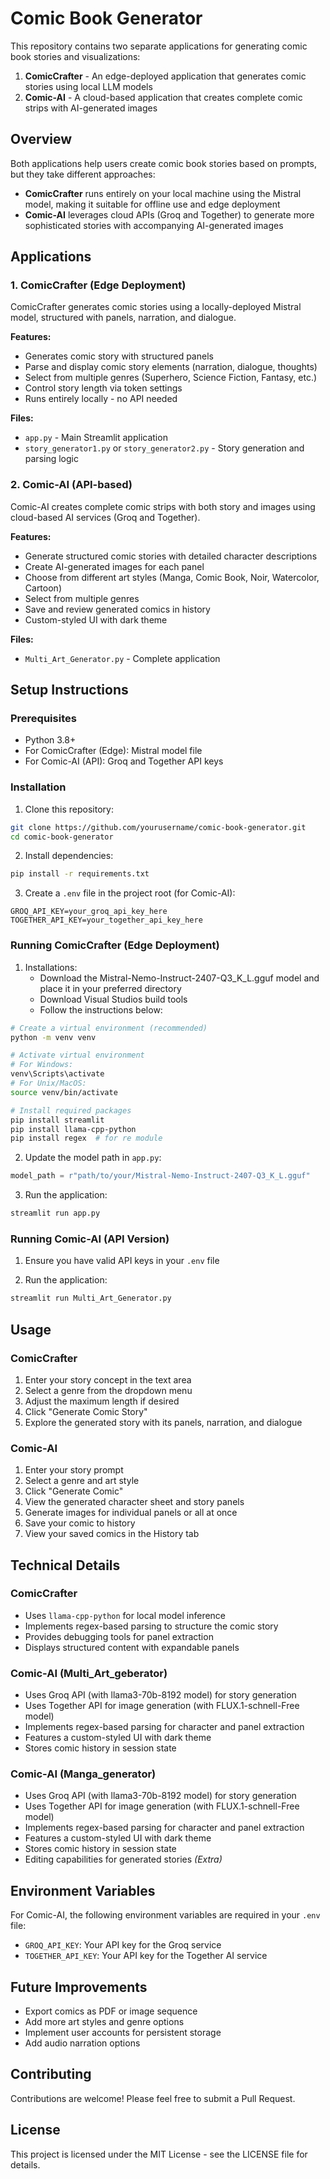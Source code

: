 # Comic Book Generator

This repository contains two separate applications for generating comic book stories and visualizations:

1. **ComicCrafter** - An edge-deployed application that generates comic stories using local LLM models
2. **Comic-AI** - A cloud-based application that creates complete comic strips with AI-generated images

## Overview

Both applications help users create comic book stories based on prompts, but they take different approaches:

- **ComicCrafter** runs entirely on your local machine using the Mistral model, making it suitable for offline use and edge deployment
- **Comic-AI** leverages cloud APIs (Groq and Together) to generate more sophisticated stories with accompanying AI-generated images

## Applications

### 1. ComicCrafter (Edge Deployment)

ComicCrafter generates comic stories using a locally-deployed Mistral model, structured with panels, narration, and dialogue.

**Features:**
- Generates comic story with structured panels
- Parse and display comic story elements (narration, dialogue, thoughts)
- Select from multiple genres (Superhero, Science Fiction, Fantasy, etc.)
- Control story length via token settings
- Runs entirely locally - no API needed

**Files:**
- `app.py` - Main Streamlit application
- `story_generator1.py` or `story_generator2.py` - Story generation and parsing logic

### 2. Comic-AI (API-based)

Comic-AI creates complete comic strips with both story and images using cloud-based AI services (Groq and Together).

**Features:**
- Generate structured comic stories with detailed character descriptions
- Create AI-generated images for each panel
- Choose from different art styles (Manga, Comic Book, Noir, Watercolor, Cartoon)
- Select from multiple genres
- Save and review generated comics in history
- Custom-styled UI with dark theme

**Files:**
- `Multi_Art_Generator.py` - Complete application

## Setup Instructions

### Prerequisites

- Python 3.8+
- For ComicCrafter (Edge): Mistral model file
- For Comic-AI (API): Groq and Together API keys

### Installation

1. Clone this repository:
```bash
git clone https://github.com/yourusername/comic-book-generator.git
cd comic-book-generator
```

2. Install dependencies:
```bash
pip install -r requirements.txt
```

3. Create a `.env` file in the project root (for Comic-AI):
```
GROQ_API_KEY=your_groq_api_key_here
TOGETHER_API_KEY=your_together_api_key_here
```

### Running ComicCrafter (Edge Deployment)

1. Installations:
   - Download the Mistral-Nemo-Instruct-2407-Q3_K_L.gguf model and place it in your preferred directory
   - Download Visual Studios build tools
   - Follow the instructions below:
```bash
# Create a virtual environment (recommended)
python -m venv venv

# Activate virtual environment
# For Windows:
venv\Scripts\activate
# For Unix/MacOS:
source venv/bin/activate

# Install required packages
pip install streamlit
pip install llama-cpp-python
pip install regex  # for re module

```

2. Update the model path in `app.py`:
```python
model_path = r"path/to/your/Mistral-Nemo-Instruct-2407-Q3_K_L.gguf"
```

3. Run the application:
```bash
streamlit run app.py
```

### Running Comic-AI (API Version)

1. Ensure you have valid API keys in your `.env` file

2. Run the application:
```bash
streamlit run Multi_Art_Generator.py
```

## Usage

### ComicCrafter

1. Enter your story concept in the text area
2. Select a genre from the dropdown menu
3. Adjust the maximum length if desired
4. Click "Generate Comic Story"
5. Explore the generated story with its panels, narration, and dialogue

### Comic-AI

1. Enter your story prompt
2. Select a genre and art style
3. Click "Generate Comic"
4. View the generated character sheet and story panels
5. Generate images for individual panels or all at once
6. Save your comic to history
7. View your saved comics in the History tab

## Technical Details

### ComicCrafter

- Uses `llama-cpp-python` for local model inference
- Implements regex-based parsing to structure the comic story
- Provides debugging tools for panel extraction
- Displays structured content with expandable panels

### Comic-AI (Multi_Art_geberator)

- Uses Groq API (with llama3-70b-8192 model) for story generation
- Uses Together API for image generation (with FLUX.1-schnell-Free model)
- Implements regex-based parsing for character and panel extraction
- Features a custom-styled UI with dark theme
- Stores comic history in session state

### Comic-AI (Manga_generator)

- Uses Groq API (with llama3-70b-8192 model) for story generation
- Uses Together API for image generation (with FLUX.1-schnell-Free model)
- Implements regex-based parsing for character and panel extraction
- Features a custom-styled UI with dark theme
- Stores comic history in session state
- Editing capabilities for generated stories *(Extra)*

## Environment Variables

For Comic-AI, the following environment variables are required in your `.env` file:

- `GROQ_API_KEY`: Your API key for the Groq service
- `TOGETHER_API_KEY`: Your API key for the Together AI service

## Future Improvements

- Export comics as PDF or image sequence
- Add more art styles and genre options
- Implement user accounts for persistent storage
- Add audio narration options

## Contributing

Contributions are welcome! Please feel free to submit a Pull Request.

## License

This project is licensed under the MIT License - see the LICENSE file for details.

